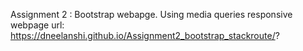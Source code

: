 Assignment 2 : Bootstrap webapge.
Using media queries
responsive webpage
url: https://dneelanshi.github.io/Assignment2_bootstrap_stackroute/?
